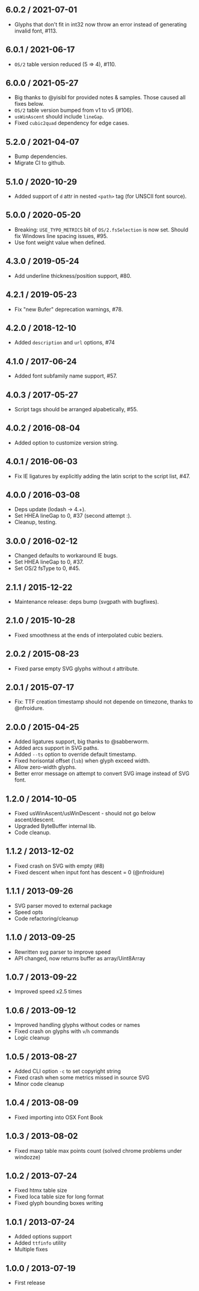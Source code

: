 6.0.2 / 2021-07-01
------------------

- Glyphs that don't fit in int32 now throw an error instead of generating invalid font, #113.


6.0.1 / 2021-06-17
------------------

- `OS/2` table version reduced (5 => 4), #110.


6.0.0 / 2021-05-27
------------------

- Big thanks to @yisibl for provided notes & samples. Those caused all fixes below.
- `OS/2` table version bumped from v1 to v5 (#106).
- `usWinAscent` should include `lineGap`.
- Fixed `cubic2quad` dependency for edge cases.


5.2.0 / 2021-04-07
------------------

- Bump dependencies.
- Migrate CI to github.


5.1.0 / 2020-10-29
------------------

- Added support of `d` attr in nested `<path>` tag (for UNSCII font source).



5.0.0 / 2020-05-20
------------------

- Breaking: `USE_TYPO_METRICS` bit of `OS/2.fsSelection` is now set. Should fix
  Windows line spacing issues, #95.
- Use font weight value when defined.


4.3.0 / 2019-05-24
------------------

- Add underline thickness/position support, #80.


4.2.1 / 2019-05-23
------------------

- Fix "new Bufer" deprecation warnings, #78.


4.2.0 / 2018-12-10
------------------

- Added `description` and `url` options, #74


4.1.0 / 2017-06-24
------------------

- Added font subfamily name support, #57.


4.0.3 / 2017-05-27
------------------

- Script tags should be arranged alpabetically, #55.


4.0.2 / 2016-08-04
------------------

- Added option to customize version string.


4.0.1 / 2016-06-03
------------------

- Fix IE ligatures by explicitly adding the latin script to the script list, #47.


4.0.0 / 2016-03-08
------------------

- Deps update (lodash -> 4.+).
- Set HHEA lineGap to 0, #37 (second attempt :).
- Cleanup, testing.


3.0.0 / 2016-02-12
------------------

- Changed defaults to workaround IE bugs.
- Set HHEA lineGap to 0, #37.
- Set OS/2 fsType to 0, #45.


2.1.1 / 2015-12-22
------------------

- Maintenance release: deps bump (svgpath with bugfixes).


2.1.0 / 2015-10-28
------------------

- Fixed smoothness at the ends of interpolated cubic beziers.


2.0.2 / 2015-08-23
------------------

- Fixed parse empty SVG glyphs without `d` attribute.


2.0.1 / 2015-07-17
------------------

- Fix: TTF creation timestamp should not depende on timezone, thanks to @nfroidure.


2.0.0 / 2015-04-25
------------------

- Added ligatures support, big thanks to @sabberworm.
- Added arcs support in SVG paths.
- Added `--ts` option to override default timestamp.
- Fixed horisontal offset (`lsb`) when glyph exceed width.
- Allow zero-width glyphs.
- Better error message on attempt to convert SVG image instead of SVG font.


1.2.0 / 2014-10-05
------------------

- Fixed usWinAscent/usWinDescent - should not go below ascent/descent.
- Upgraded ByteBuffer internal lib.
- Code cleanup.


1.1.2 / 2013-12-02
------------------

- Fixed crash on SVG with empty <metadata> (#8)
- Fixed descent when input font has descent = 0 (@nfroidure)


1.1.1 / 2013-09-26
------------------

- SVG parser moved to external package
- Speed opts
- Code refactoring/cleanup


1.1.0 / 2013-09-25
------------------

- Rewritten svg parser to improve speed
- API changed, now returns buffer as array/Uint8Array


1.0.7 / 2013-09-22
------------------

- Improved speed x2.5 times


1.0.6 / 2013-09-12
------------------

- Improved handling glyphs without codes or names
- Fixed crash on glyphs with `v`/`h` commands
- Logic cleanup


1.0.5 / 2013-08-27
------------------

- Added CLI option `-c` to set copyright string
- Fixed crash when some metrics missed in source SVG
- Minor code cleanup


1.0.4 / 2013-08-09
------------------

- Fixed importing into OSX Font Book


1.0.3 / 2013-08-02
------------------

- Fixed maxp table max points count (solved chrome problems under windozze)


1.0.2 / 2013-07-24
------------------

- Fixed htmx table size
- Fixed loca table size for long format
- Fixed glyph bounding boxes writing


1.0.1 / 2013-07-24
------------------

- Added options support
- Added `ttfinfo` utility
- Multiple fixes


1.0.0 / 2013-07-19
------------------

- First release

